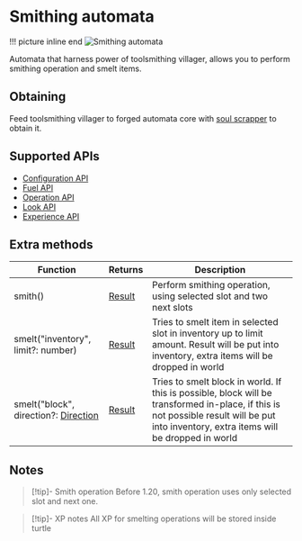 # Smithing automata

!!! picture inline end
    ![Smithing automata](smithing_automata.png)

Automata that harness power of toolsmithing villager, allows you to perform smithing operation and smelt items.

## Obtaining

Feed toolsmithing villager to forged automata core with [soul scrapper](soul_scrapper.md) to obtain it.

## Supported APIs

- [Configuration API](configuration.md)
- [Fuel API](fuel.md)
- [Operation API](operation.md)
- [Look API](look.md)
- [Experience API](experience.md)

## Extra methods

| Function                             | Returns | Description                                                                                                                                                                                |
|--------------------------------------|---------|--------------------------------------------------------------------------------------------------------------------------------------------------------------------------------------------|
| smith()                              | [Result](introduction.md#result)  | Perform smithing operation, using selected slot and two next slots                                                                                                                   |
| smelt("inventory", limit?: number)   | [Result](introduction.md#result)  | Tries to smelt item in selected slot in inventory up to limit amount. Result will be put into inventory, extra items will be dropped in world                                              |
| smelt("block", direction?: [Direction](introduction.md#direction) | [Result](introduction.md#result)  | Tries to smelt block in world. If this is possible, block will be transformed in-place, if this is not possible result will be put into inventory, extra items will be dropped in world | |

## Notes

> [!tip]- Smith operation
> Before 1.20, smith operation uses only selected slot and next one.

> [!tip]- XP notes
> All XP for smelting operations will be stored inside turtle
